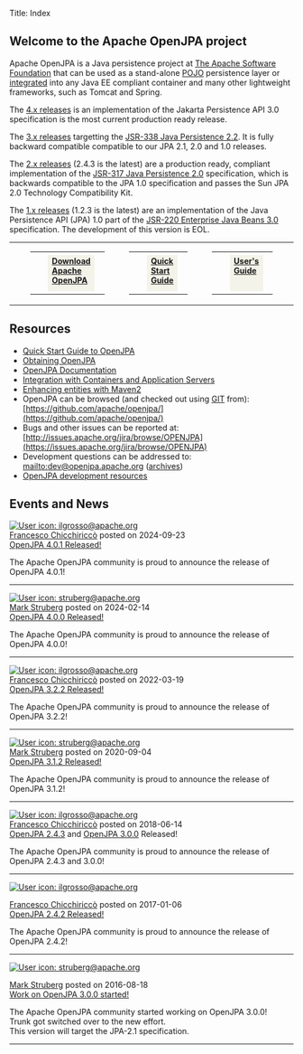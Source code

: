 Title: Index


<a name="Index-WelcometotheApacheOpenJPAproject"></a>


## Welcome to the Apache OpenJPA project
  
Apache OpenJPA is a Java persistence project at [The Apache Software Foundation](http://apache.org)
 that can be used as a stand-alone [POJO](http://en.wikipedia.org/wiki/POJO)
 persistence layer or [integrated](integration.html)
 into any Java EE compliant container and many other lightweight
frameworks, such as Tomcat and Spring. 

The [4.x releases](downloads.html) is an implementation of the Jakarta Persistence API 3.0 specification is the most current production ready release.

The [3.x releases](downloads.html) targetting the [JSR-338 Java Persistence 2.2](http://jcp.org/en/jsr/detail?id=338).
It is fully backward compatible compatible to our JPA 2.1, 2.0 and 1.0 releases.

The [2.x releases](downloads.html)
 (2.4.3 is the latest) are a production ready, compliant implementation of
the [JSR-317 Java Persistence 2.0](http://jcp.org/en/jsr/detail?id=317)
 specification, which is backwards compatible to the JPA 1.0 specification
and passes the Sun JPA 2.0 Technology Compatibility Kit.

The [1.x releases](downloads.html)
 (1.2.3 is the latest) are an
 implementation of the Java Persistence API (JPA) 1.0 part of the [JSR-220 Enterprise Java Beans 3.0](http://jcp.org/en/jsr/detail?id=220)
 specification.
 The development of this version is EOL.


<TABLE border="0" cellpadding="5" cellspacing="0" width="100%">
<TBODY><TR>
<TD valign="top" width="10%"></TD>
<TD valign="top" width="20%">
 <TABLE style="width:100%;cursor: pointer" cellspacing="0" cellpadding="0" class="lozenge" onclick="document.location.href=&quot;http://openjpa.apache.org/downloads.html&quot;;" onkeypress="document.location.href=&quot;http://openjpa.apache.org/downloads.html&quot;;">
 <TR>
 <TD style="background-image: url('/confluence/download/resources/com.adaptavist.confluence.contentFormattingMacros:lozenge/gfx/lozenge/loz_silver.gif')" class="icon" rowspan="3"><B><A onclick="return false;" href="http://openjpa.apache.org/downloads.html" title="View Download Apache OpenJPA" class="external-link" rel="nofollow"><SPAN class="image-wrap" style=""><IMG src="images/fotolia/Fotolia_9174675_Download.png" style="border: 0px solid black"></SPAN></a>
</B></TD>
 <TD class="top" colspan="2"></TD>
 <TD class="topRight"></TD>
 </TR>
 <TR>
 <TD class="breaker">&nbsp;</TD>
 <TD style="width:auto" class="body" height="59" align="left" valign="top" bgcolor="#F3F3E9">
  <B><A onclick="return false;" href="http://openjpa.apache.org/downloads.html" title="View Download Apache OpenJPA" class="external-link" rel="nofollow">Download Apache OpenJPA</A></B> <BR>
 </TD>
 <TD class="right">&nbsp;</TD>
 </TR>
 <TR>
 <TD class="bottom" colspan="2"></TD>
 <TD class="bottomRight"></TD>
 </TR>
 </TABLE>
</TD>
<TD valign="top" width="10%"></TD>
 <TD valign="top" width="20%">
 <TABLE style="width:100%;cursor: pointer" cellspacing="0" cellpadding="0" class="lozenge" onclick="document.location.href=&quot;http://openjpa.apache.org/quick-start.html&quot;;" onkeypress="document.location.href=&quot;http://openjpa.apache.org/quick-start.html&quot;;">
 <TR>
 <TD style="background-image: url('/confluence/download/resources/com.adaptavist.confluence.contentFormattingMacros:lozenge/gfx/lozenge/loz_silver.gif')" class="icon" rowspan="3"><B><A onclick="return false;" href="http://openjpa.apache.org/quick-start.html" title="View Quick Start Guide" class="external-link" rel="nofollow"><SPAN class="image-wrap" style=""><IMG src="images/fotolia/Fotolia_9174675_Clock.png" style="border: 0px solid black"></SPAN></a>
</B></TD>
 <TD class="top" colspan="2"></TD>
 <TD class="topRight"></TD>
 </TR>
 <TR>
 <TD class="breaker">&nbsp;</TD>
 <TD style="width:auto" class="body" height="59" align="left" valign="top" bgcolor="#F3F3E9">
  <B><A onclick="return false;" href="http://openjpa.apache.org/quick-start.html" title="View Quick Start Guide" class="external-link" rel="nofollow">Quick Start Guide</A></B> <BR>
 </TD>
 <TD class="right">&nbsp;</TD>
 </TR>
 <TR>
 <TD class="bottom" colspan="2"></TD>
 <TD class="bottomRight"></TD>
 </TR>
 </TABLE>
</TD>
<TD valign="top" width="10%"></TD>
 <TD valign="top" width="20%">
 <TABLE style="width:100%;cursor: pointer" cellspacing="0" cellpadding="0" class="lozenge" onclick="document.location.href=&quot;http://openjpa.apache.org/documentation.html&quot;;" onkeypress="document.location.href=&quot;http://openjpa.apache.org/documentation.html&quot;;">
 <TR>
 <TD style="background-image: url('/confluence/download/resources/com.adaptavist.confluence.contentFormattingMacros:lozenge/gfx/lozenge/loz_silver.gif')" class="icon" rowspan="3"><B><A onclick="return false;" href="http://openjpa.apache.org/documentation.html" title="View User's Guide" class="external-link" rel="nofollow"><SPAN class="image-wrap" style=""><IMG src="images/fotolia/Fotolia_9174675_Information.png" style="border: 0px solid black"></SPAN></a>
</B></TD>
 <TD class="top" colspan="2"></TD>
 <TD class="topRight"></TD>
 </TR>
 <TR>
 <TD class="breaker">&nbsp;</TD>
 <TD style="width:auto" class="body" height="59" align="left" valign="top" bgcolor="#F3F3E9">
  <B><A onclick="return false;" href="http://openjpa.apache.org/documentation.html" title="View User's Guide" class="external-link" rel="nofollow">User's Guide</A></B> <BR>
 </TD>
 <TD class="right">&nbsp;</TD>
 </TR>
 <TR>
 <TD class="bottom" colspan="2"></TD>
 <TD class="bottomRight"></TD>
 </TR>
 </TABLE>
</TD>
<TD valign="top" width="10%"></TD>
</TR></TBODY></TABLE>



<a name="Index-Resources"></a>

## Resources

* [Quick Start Guide to OpenJPA](quick-start.html)
* [Obtaining OpenJPA](obtaining.html)
* [OpenJPA Documentation](documentation.html)
* [Integration with Containers and Application Servers](integration.html)
* [Enhancing entities with Maven2](entity-enhancement.html)
* OpenJPA can be browsed (and checked out using [GIT](https://git-scm.com/)
 from): [https://github.com/apache/openjpa/](https://github.com/apache/openjpa/)
* Bugs and other issues can be reported at: [http://issues.apache.org/jira/browse/OPENJPA](https://issues.apache.org/jira/browse/OPENJPA)
* Development questions can be addressed to: [mailto:dev@openjpa.apache.org](mailto:dev@openjpa.apache.org.html)
 ([archives](https://lists.apache.org/list.html?dev@openjpa.apache.org))
* [OpenJPA development resources](openjpa-development-resources.html)




<a name="Index-eventsandnews"></a>

## Events and News

 <DIV class="blog-post-listing">

 <DIV class="logo-heading-block">
   <SPAN class="logoBlock">
     <A class="userLogoLink" data-username="ilgrosso@apache.org" href="http://people.apache.org/committer-index.html#ilgrosso">
       <IMG class="userLogo logo" src="https://cwiki.apache.org/confluence/images/icons/profilepics/user1.png" alt="User icon: ilgrosso@apache.org" title="ilgrosso@apache.org"/>
     </A>
   </SPAN>
   <SPAN class="blogHeading">
     <DIV class="page-metadata not-personal">
       <A href="http://people.apache.org/committer-index.html#ilgrosso" class="url fn confluence-userlink" data-username="ilgrosso@apache.org">Francesco Chicchiriccò</A> posted on 2024-09-23
     </DIV>
     <A class="blogHeading" href="openjpa-4.0.x.html">OpenJPA 4.0.1 Released!</A>
   </SPAN>
 </DIV>

 <DIV class="wiki-content">
   <P>The Apache OpenJPA community is proud to announce the release of OpenJPA 4.0.1!</P>
 </DIV>
 <hr>

 <DIV class="logo-heading-block">
   <SPAN class="logoBlock">
     <A class="userLogoLink" data-username="struberg@apache.org" href="http://people.apache.org/committer-index.html#struberg">
       <IMG class="userLogo logo" src="https://cwiki.apache.org/confluence/images/icons/profilepics/user1.png" alt="User icon: struberg@apache.org" title="struberg@apache.org">
     </A>
   </SPAN>
   <SPAN class="blogHeading">
     <DIV class="page-metadata not-personal">
       <A href="http://people.apache.org/committer-index.html#struberg" class="url fn confluence-userlink" data-username="struberg@apache.org">Mark Struberg</A> posted on 2024-02-14
     </DIV>
     <A class="blogHeading" href="openjpa-4.0.x.html">OpenJPA 4.0.0 Released!</A>
   </SPAN>
 </DIV>

 <DIV class="wiki-content">
   <P>The Apache OpenJPA community is proud to announce the release of OpenJPA 4.0.0!</P>
 </DIV>
 <hr>

 <DIV class="logo-heading-block">
   <SPAN class="logoBlock">
     <A class="userLogoLink" data-username="ilgrosso@apache.org" href="http://people.apache.org/committer-index.html#ilgrosso">
       <IMG class="userLogo logo" src="https://cwiki.apache.org/confluence/images/icons/profilepics/user1.png" alt="User icon: ilgrosso@apache.org" title="ilgrosso@apache.org"/>
     </A>
   </SPAN>
   <SPAN class="blogHeading">
     <DIV class="page-metadata not-personal">
       <A href="http://people.apache.org/committer-index.html#ilgrosso" class="url fn confluence-userlink" data-username="ilgrosso@apache.org">Francesco Chicchiriccò</A> posted on 2022-03-19
     </DIV>
     <A class="blogHeading" href="openjpa-3.2.x.html">OpenJPA 3.2.2 Released!</A>
   </SPAN>
 </DIV>

 <DIV class="wiki-content">
   <P>The Apache OpenJPA community is proud to announce the release of OpenJPA 3.2.2!</P>
 </DIV>
 <hr>

 <DIV class="logo-heading-block">
   <SPAN class="logoBlock">
     <A class="userLogoLink" data-username="struberg@apache.org" href="http://people.apache.org/committer-index.html#struberg">
       <IMG class="userLogo logo" src="https://cwiki.apache.org/confluence/images/icons/profilepics/user1.png" alt="User icon: struberg@apache.org" title="struberg@apache.org">
     </A>
   </SPAN>
   <SPAN class="blogHeading">
     <DIV class="page-metadata not-personal">
       <A href="http://people.apache.org/committer-index.html#struberg" class="url fn confluence-userlink" data-username="struberg@apache.org">Mark Struberg</A> posted on 2020-09-04
     </DIV>
     <A class="blogHeading" href="openjpa-3.1.x.html">OpenJPA 3.1.2 Released!</A>
   </SPAN>
 </DIV>

 <DIV class="wiki-content">
   <P>The Apache OpenJPA community is proud to announce the release of OpenJPA 3.1.2!</P>
 </DIV>
 <hr>

 <DIV class="logo-heading-block">
 <SPAN class="logoBlock">
 <A class="userLogoLink" data-username="ilgrosso@apache.org" href="http://people.apache.org/committer-index.html#ilgrosso">
 <IMG class="userLogo logo" src="https://cwiki.apache.org/confluence/images/icons/profilepics/user1.png" alt="User icon: ilgrosso@apache.org" title="ilgrosso@apache.org">

 </A>
 </SPAN>
 <SPAN class="blogHeading">
 <DIV class="page-metadata not-personal"><A href="http://people.apache.org/committer-index.html#ilgrosso" class="url fn confluence-userlink" data-username="ilgrosso@apache.org">Francesco Chicchiriccò</A> posted on 2018-06-14</DIV>
 <A class="blogHeading" href="openjpa-2.4.x.html#OpenJPA-2.4.3">OpenJPA 2.4.3</A> and <A class="blogHeading" href="openjpa-3.0.x.html#OpenJPA-3.0.0">OpenJPA 3.0.0</A> Released!
 </SPAN>
 </DIV>

<DIV class="wiki-content">
 <P>The Apache OpenJPA community is proud to announce the release of OpenJPA 2.4.3 and 3.0.0!</P>

 </DIV>
 </DIV>
 <hr>

 <DIV class="blog-post-listing">
 <DIV class="logo-heading-block">
 <SPAN class="logoBlock">
 <A class="userLogoLink" data-username="ilgrosso@apache.org" href="http://people.apache.org/committer-index.html#ilgrosso">
 <IMG class="userLogo logo" src="https://cwiki.apache.org/confluence/images/icons/profilepics/user1.png" alt="User icon: ilgrosso@apache.org" title="ilgrosso@apache.org">

 </A>            </SPAN>
 <SPAN class="blogHeading">
 <DIV class="page-metadata not-personal"><A href="http://people.apache.org/committer-index.html#ilgrosso" class="url fn confluence-userlink" data-username="ilgrosso@apache.org">Francesco Chicchiriccò</A> posted on 2017-01-06</DIV>
 <A class="blogHeading" href="openjpa-2.4.x.html#OpenJPA-2.4.2">OpenJPA 2.4.2 Released!</A>
 </SPAN>
 </DIV>

<DIV class="wiki-content">
 <P>The Apache OpenJPA community is proud to announce the release of OpenJPA 2.4.2!</P>

 </DIV>
 </DIV>
 <hr>

 <DIV class="blog-post-listing">
 <DIV class="logo-heading-block">
 <SPAN class="logoBlock">
 <A class="userLogoLink" data-username="struberg@apache.org" href="http://people.apache.org/committer-index.html#struberg">
 <IMG class="userLogo logo" src="https://cwiki.apache.org/confluence/images/icons/profilepics/user1.png" alt="User icon: struberg@apache.org" title="struberg@apache.org">

 </A>            </SPAN>
 <SPAN class="blogHeading">
 <DIV class="page-metadata not-personal"><A href="http://people.apache.org/committer-index.html#struberg" class="url fn confluence-userlink" data-username="struberg@apache.org">Mark Struberg</A> posted on 2016-08-18</DIV>
 <A class="blogHeading" href="openjpa-3.0.x.html">Work on OpenJPA 3.0.0 started!</A>
 </SPAN>
 </DIV>

<DIV class="wiki-content">
 <P>The Apache OpenJPA community started working on OpenJPA 3.0.0!<br>
 Trunk got switched over to the new effort.<br>
 This version will target the JPA-2.1 specification.</P>

 </DIV>
 </DIV>
 <hr>




